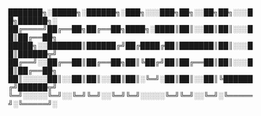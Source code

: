 
███████╗░█████╗░██████╗░███╗░░░███╗██╗░░██╗██╗░░░██╗██████╗░
██╔════╝██╔══██╗██╔══██╗████╗░████║██║░░██║██║░░░██║██╔══██╗
█████╗░░███████║██████╔╝██╔████╔██║███████║██║░░░██║██████╦╝
██╔══╝░░██╔══██║██╔══██╗██║╚██╔╝██║██╔══██║██║░░░██║██╔══██╗
██║░░░░░██║░░██║██║░░██║██║░╚═╝░██║██║░░██║╚██████╔╝██████╦╝
╚═╝░░░░░╚═╝░░╚═╝╚═╝░░╚═╝╚═╝░░░░░╚═╝╚═╝░░╚═╝░╚═════╝░╚═════╝░
